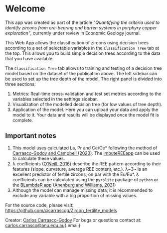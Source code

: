 # Welcome

This app was created as part of the article "*Quantifying the criteria used to identify zircons from ore-bearing and barren systems in porphyry copper exploration"*, currently under review in Economic Geology journal.

This Web App allows the classification of zircons using decision trees according to a set of selectable variables in the `Classification Tree` tab at the top.
This allows you to build simple decision trees according to the data that you have available.

The `Classification Tree` tab allows to training and testing of a decision tree model based on the dataset of the publication above.
The left sidebar can be used to set up the tree depth of the model.
The right panel is divided into three sections:

1.  Metrics: Real-time cross-validation and test set metrics according to the variables selected in the settings sidebar.
2.  Visualization of the modelled decision tree (for low values of tree depth).
3.  Application of the model. Here you can upload your data and apply the model to it. Your data and results will be displayed once the model fit is complete.

## Important notes

1.  This model uses calculated La, Pr and Ce/Ce\* following the method of [Carrasco-Godoy and Campbell (2023)](https://link.springer.com/article/10.1007/s00410-023-02025-9). The [imputeREEapp](https://ccarr.shinyapps.io/ImputeREEapp) can be used to calculate these values.
2.  λ coefficients ([O'Neill, 2016](https://academic.oup.com/petrology/article/57/8/1463/2413419)) describe the REE pattern according to their features (slope, curvature, average REE content, etc.). λ~3~ is an excellent predictor of fertile zircons, on par with the Eu/Eu\*. λ coefficients can be calculated using the `pyrolite` package of `python` or the [BLambdaR app](https://lambdar.rses.anu.edu.au/blambdar/) ([Anenburg and Williams, 2021](https://link.springer.com/article/10.1007/s11004-021-09959-5))
3.  Although the model can manage missing data, it is recommended to exclude any variable with a big proportion of missing values.

For the source code, please visit: <https://github.com/cicarrascog/Zircon_fertility_models>

Creator: [Carlos Carrasco-Godoy](https://github.com/cicarrascog) For bugs or questions contact at: [carlos.carrasco\@anu.edu.au](mailto:carlos.carrasco@anu.edu.au){.email}
